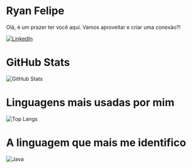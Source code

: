 # Ryan Felipe

Olá, é um prazer ter você aqui. Vamos aproveitar e criar uma conexão?!

[![LinkedIn](https://img.shields.io/badge/LinkedIn-000?style=for-the-badge&logo=linkedin&logoColor=0E76A8)](https://www.linkedin.com/in/ryanfelipe87/)


# GitHub Stats

![GitHub Stats](https://github-readme-stats.vercel.app/api?username=ryanfelipe87&theme=transparent&bg_color=000&border_color=30A3DC&show_icons=true&icon_color=30A3DC&title_color=E94D5F&text_color=FFF)

# Linguagens mais usadas por mim

![Top Langs](https://github-readme-stats-git-masterrstaa-rickstaa.vercel.app/api/top-langs/?username=ryanfelipe87&bg_color=000&border_color=30A3DC&title_color=E94D5F&text_color=FFF)

# A linguagem que mais me identifico

![Java](https://img.shields.io/badge/Java-000?style=for-the-badge&logo=java)



